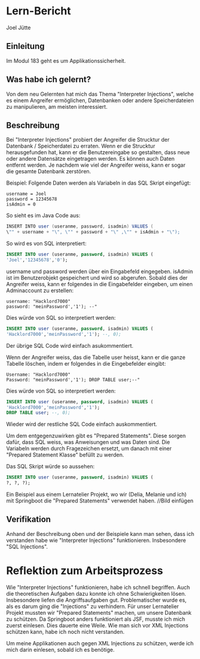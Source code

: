 # Lern-Bericht
Joel Jütte

## Einleitung
Im Modul 183 geht es um Applikationssicherheit.

## Was habe ich gelernt?
Von dem neu Gelernten hat mich das Thema "Interpreter Injections", welche es einem Angreifer ermöglichen, Datenbanken oder andere Speicherdateien zu manipulieren, am meisten interessiert. 

## Beschreibung
Bei "Interpreter Injections" probiert der Angreifer die Strucktur der Datenbank / Speicherdatei zu erraten. Wenn er die Strucktur herausgefunden hat, kann er die Benutzereingabe so gestalten, dass neue oder andere Datensätze eingetragen werden. Es können auch Daten entfernt werden. Je nachdem wie viel der Angreifer weiss, kann er sogar die gesamte Datenbank zerstören. 

Beispiel: Folgende Daten werden als Variabeln in das SQL Skript eingefügt:

```
username = Joel
password = 12345678
isAdmin = 0
```

So sieht es im Java Code aus:

```Java
INSERT INTO user (useranme, password, isadmin) VALUES (
\"" + username + "\", \"" + password + "\" ,\"" + isAdmin + "\");
```

So wird es von SQL interpretiert:

```SQL
INSERT INTO user (useranme, password, isadmin) VALUES (
'Joel','12345678','0');
```

username und password werden über ein Eingabefeld eingegeben. isAdmin ist im Benutzerobjekt gespeichert und wird so abgerufen. Sobald dies der Angreifer weiss, kann er folgendes in die Eingabefelder eingeben, um einen Adminaccount zu erstellen:

```
username: "Hacklord7000"
password: "meinPassword','1'); --"
```

Dies würde von SQL so interpretiert werden:

```SQL
INSERT INTO user (useranme, password, isadmin) VALUES (
'Hacklord7000','meinPassword','1'); --, 0);
```

Der übrige SQL Code wird einfach asukommentiert. 

Wenn der Angreifer weiss, das die Tabelle user heisst, kann er die ganze Tabelle löschen, indem er folgendes in die Eingebefelder eingibt: 

```
Username: "Hacklord7000"
Password: "meinPassword','1'); DROP TABLE user;--"
```

Dies würde von SQL so interpretiert werden:

```SQL
INSERT INTO user (useranme, password, isadmin) VALUES (
'Hacklord7000','meinPassword','1');
DROP TABLE user; --, 0);
```

Wieder wird der restliche SQL Code einfach auskommentiert.

Um dem entgegenzuwirken gibt es "Prepared Statements". Diese sorgen dafür, dass SQL weiss, was Anweisungen und was Daten sind. Die Variabeln werden durch Fragezeichen ersetzt, um danach mit einer "Prepared Statement Klasse" befüllt zu werden. 

Das SQL Skript würde so aussehen:

```SQL
INSERT INTO user (useranme, password, isadmin) VALUES (
?, ?, ?);
```

Ein Beispiel aus einem Lernatelier Projekt, wo wir (Delia, Melanie und ich) mit Springboot die "Prepared Statements" verwendet haben. 
//Bild einfügen 

## Verifikation
Anhand der Beschreibung oben und der Beispiele kann man sehen, dass ich verstanden habe wie "Interpreter Injections" funktionieren. Insbesondere "SQL Injections". 

# Reflektion zum Arbeitsprozess
Wie "Interpreter Injections" funktionieren, habe ich schnell begriffen. Auch die theoretischen Aufgaben dazu konnte ich ohne Schwierigkeiten lösen. Insbesondere liefen die Angriffsaufgaben gut. Problematischer wurde es, als es darum ging die "Injections" zu verhindern. Für unser Lernatelier Projekt mussten wir "Prepared Statements" machen, um unsere Datenbank zu schützen. Da Springboot anders funktioniert als JSF, musste ich mich zuerst einlesen. Dies dauerte eine Weile. Wie man sich vor XML Injections schützen kann, habe ich noch nicht verstanden. 


Um meine Applikationen auch gegen XML Injections zu schützen, werde ich mich darin einlesen, sobald ich es benötige. 
